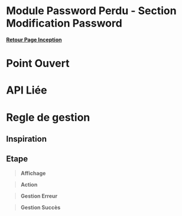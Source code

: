 # Module Password Perdu - Section Modification Password

**[Retour Page Inception](./00_Page_Inception.md)**

# Point Ouvert

# API Liée

# Regle de gestion

## Inspiration

## Etape

> **Affichage**

> **Action**

> **Gestion Erreur**

> **Gestion Succès**
